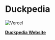 # Duckpedia

![Vercel](http://therealsujitk-vercel-badge.vercel.app/?app=duckpedia)

**[Duckpedia Website](https://duckpedia.vercel.app/)**
